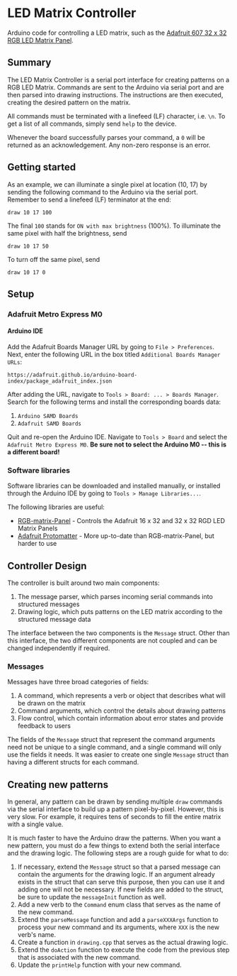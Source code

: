# LED Matrix Controller

Arduino code for controlling a LED matrix, such as the [Adafruit 607 32 x 32 RGB LED Matrix Panel](https://www.adafruit.com/product/607).

## Summary

The LED Matrix Controller is a serial port interface for creating patterns on a RGB LED Matrix. Commands are sent to the Arduino via serial port and are then parsed into drawing instructions. The instructions are then executed, creating the desired pattern on the matrix.

All commands must be terminated with a linefeed (LF) character, i.e. `\n`. To get a list of all commands, simply send `help` to the device.

Whenever the board successfully parses your command, a `0` will be returned as an acknowledgement. Any non-zero response is an error.

## Getting started

As an example, we can illuminate a single pixel at location (10, 17) by sending the following command to the Arduino via the serial port. Remember to send a linefeed (LF) terminator at the end:

```console
draw 10 17 100
```

The final `100` stands for `ON with max brightness` (100%). To illuminate the same pixel with half the brightness, send

```console
draw 10 17 50
```

To turn off the same pixel, send

```console
draw 10 17 0
```

## Setup

### Adafruit Metro Express M0

#### Arduino IDE

Add the Adafruit Boards Manager URL by going to `File > Preferences`. Next, enter the following URL in the box titled `Additional Boards Manager URLs`: 

```
https://adafruit.github.io/arduino-board-index/package_adafruit_index.json
```

After adding the URL, navigate to `Tools > Board: ... > Boards Manager`. Search for the following terms and install the corresponding boards data:

1. `Arduino SAMD Boards`
2. `Adafruit SAMD Boards`

Quit and re-open the Arduino IDE. Navigate to `Tools > Board` and select the `Adafruit Metro Express M0`. **Be sure not to select the Arduino M0 -- this is a different board!**

### Software libraries

Software libraries can be downloaded and installed manually, or installed through the Arduino IDE by going to `Tools > Manage Libraries...`.

The following libraries are useful:

- [RGB-matrix-Panel](https://github.com/adafruit/RGB-matrix-Panel) - Controls the Adafruit 16 x 32 and 32 x 32 RGD LED Matrix Panels
- [Adafruit Protomatter](https://github.com/adafruit/Adafruit_Protomatter) - More up-to-date than RGB-matrix-Panel, but harder to use

## Controller Design

The controller is built around two main components:

1. The message parser, which parses incoming serial commands into structured messages
2. Drawing logic, which puts patterns on the LED matrix according to the structured message data

The interface between the two components is the `Message` struct. Other than this interface, the two different components are not coupled and can be changed independently if required.

### Messages

Messages have three broad categories of fields:

1. A command, which represents a verb or object that describes what will be drawn on the matrix
2. Command arguments, which control the details about drawing patterns
3. Flow control, which contain information about error states and provide feedback to users

The fields of the `Message` struct that represent the command arguments need not be unique to a single command, and a single command will only use the fields it needs. It was easier to create one single `Message` struct than having a different structs for each command.

## Creating new patterns

In general, any pattern can be drawn by sending multiple `draw` commands via the serial interface to build up a pattern pixel-by-pixel. However, this is very slow. For example, it requires tens of seconds to fill the entire matrix with a single value.

It is much faster to have the Arduino draw the patterns. When you want a new pattern, you must do a few things to extend both the serial interface and the drawing logic. The following steps are a rough guide for what to do:

1. If necessary, extend the `Message` struct so that a parsed message can contain the arguments for the drawing logic. If an argument already exists in the struct that can serve this purpose, then you can use it and adding one will not be necessary. If new fields are added to the struct, be sure to update the `messageInit` function as well.
2. Add a new verb to the `Command` enum class that serves as the name of the new command.
3. Extend the `parseMessage` function and add a `parseXXXArgs` function to process your new command and its arguments, where `XXX` is the new verb's name.
4. Create a function in `drawing.cpp` that serves as the actual drawing logic.
5. Extend the `doAction` function to execute the code from the previous step that is associated with the new command.
6. Update the `printHelp` function with your new command. 

